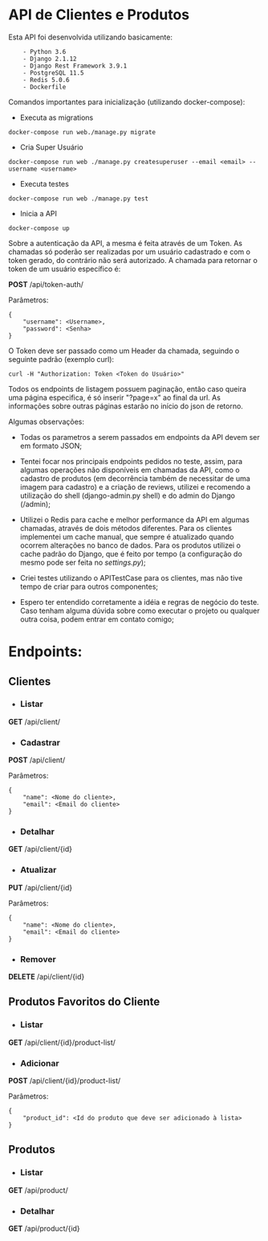 <h1>API de Clientes e Produtos</h1>

Esta API foi desenvolvida utilizando basicamente:
```
    - Python 3.6
    - Django 2.1.12
    - Django Rest Framework 3.9.1
    - PostgreSQL 11.5
    - Redis 5.0.6
    - Dockerfile
```


Comandos importantes para inicialização (utilizando docker-compose):

- Executa as migrations 
```
docker-compose run web./manage.py migrate 
```

- Cria Super Usuário
```
docker-compose run web ./manage.py createsuperuser --email <email> --username <username>
```

- Executa testes
```
docker-compose run web ./manage.py test
```

- Inicia a API 
```
docker-compose up
```

Sobre a autenticação da API, a mesma é feita através de um Token. As chamadas só poderão ser realizadas por um usuário cadastrado e com o token gerado, do contrário não será autorizado. A chamada para retornar o token de um usuário específico é:

__POST__ /api/token-auth/

Parâmetros: 
```
{
    "username": <Username>,
    "password": <Senha>
}
```

O Token deve ser passado como um Header da chamada, seguindo o seguinte padrão (exemplo curl):
```
curl -H "Authorization: Token <Token do Usuário>" 
```

Todos os endpoints de listagem possuem paginação, então caso queira uma página especifica, é só inserir "?page=x" ao final da url. As informações sobre outras páginas estarão no início do json de retorno. 

Algumas observações:

- Todas os parametros a serem passados em endpoints da API devem ser em formato JSON;

- Tentei focar nos principais endpoints pedidos no teste, assim, para algumas operações não disponíveis em chamadas da API, como o cadastro de produtos (em decorrência também de necessitar de uma imagem para cadastro) e a criação de reviews, utilizei e recomendo a utilização do shell (django-admin.py shell) e do admin do Django (/admin);

- Utilizei o Redis para cache e melhor performance da API em algumas chamadas, através de dois métodos diferentes. Para os clientes implementei um cache manual, que sempre é atualizado quando ocorrem alterações no banco de dados. Para os produtos utilizei o cache padrão do Django, que é feito por tempo (a configuração do mesmo pode ser feita no 
*settings.py*);

- Criei testes utilizando o APITestCase para os clientes, mas não tive tempo de criar para outros componentes;

- Espero ter entendido corretamente a idéia e regras de negócio do teste. Caso tenham alguma dúvida sobre como executar o projeto ou qualquer outra coisa, podem entrar em contato comigo;

<h1>Endpoints:</h1>

<h2>Clientes</h2>

- <h3>Listar</h3>
__GET__ /api/client/


- <h3>Cadastrar</h3>
__POST__ /api/client/

Parâmetros:
```
{
    "name": <Nome do cliente>,
	"email": <Email do cliente>
}
```


- <h3>Detalhar</h3>
__GET__ /api/client/{id}


- <h3>Atualizar</h3>
__PUT__ /api/client/{id}

Parâmetros:
```
{
    "name": <Nome do cliente>,
    "email": <Email do cliente>
}
```


- <h3>Remover</h3>
__DELETE__ /api/client/{id}



<h2>Produtos Favoritos do Cliente</h2>

- <h3>Listar</h3>
__GET__ /api/client/{id}/product-list/


- <h3>Adicionar</h3>
__POST__ /api/client/{id}/product-list/

Parâmetros:
```
{
    "product_id": <Id do produto que deve ser adicionado à lista>
}
```


<h2>Produtos</h2>

- <h3>Listar</h3>
__GET__ /api/product/


- <h3>Detalhar</h3>
__GET__ /api/product/{id}